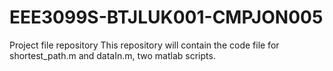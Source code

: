 # EEE3099S-BTJLUK001-CMPJON005
Project file repository
This repository will contain the code file for shortest_path.m and dataIn.m, two matlab scripts.
